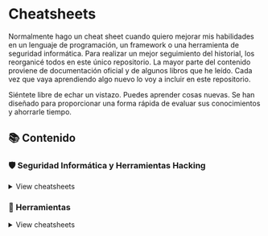 # Cheatsheets

Normalmente hago un cheat sheet cuando quiero mejorar mis habilidades en un lenguaje de programación, un framework o una herramienta de seguridad informática. Para realizar un mejor seguimiento del historial, los reorganicé todos en este único repositorio. La mayor parte del contenido proviene de documentación oficial y de algunos libros que he leído. Cada vez que vaya aprendiendo algo nuevo lo voy a incluir en este repositorio.

Siéntete libre de echar un vistazo. Puedes aprender cosas nuevas. Se han diseñado para proporcionar una forma rápida de evaluar sus conocimientos y ahorrarle tiempo.

## 📚 Contenido

### 🛡️ Seguridad Informática y Herramientas Hacking

<details>
<summary>View cheatsheets</summary>

- [Airmon-ng](hacking/airmon-ng)
- [Airodump-ng](hacking/airodump-ng)
- [CeWL](hacking/cewl)
- [Crunch](hacking/crunch)
- [CuPP](hacking/cupp)
- [Dirb](hacking/dirb)
- [Dirsearch](hacking/dirsearch)
- [DNSenum](hacking/dnsenum)
- [DNSRecon](hacking/dnsrecon)
- [Gobuster](hacking/Gobuster)
- [Google Dorks](hacking/google)
- [Hydra](hacking/hydra)
- [John](hacking/john)
- [JoomScan](hacking/joomscan)
- [Macchanger](hacking/macchanger)
- [mdk4](hacking/mdk4)
- [Netcat](hacking/netcat)
- [Nikto](hacking/nikto)
- [Nmap](hacking/nmap)
- [Patator](hacking/patator)
- [ps](hacking/ps)
- [Reverse-Shell](hacking/reverse-shell)
- [Searchsploit](hacking/searchsploit)
- [Shodan](hacking/shodan)
- [TCPdump](hacking/tcpdump)
- [TheHarvester](hacking/theharvester)
- [Wafw00f](hacking/wafw00f)
- [Wfuzz](hacking/wfuzz)
- [Whatweb](hacking/whatweb)
- [WPScan](hacking/wpscan)

</details>

### 🔧 Herramientas

<details>
<summary>View cheatsheets</summary>

- [HTTP-Codes](tools/http-codes)
- [Tmux](tools/tmux)
- [Vim](tools/vim)

</details>